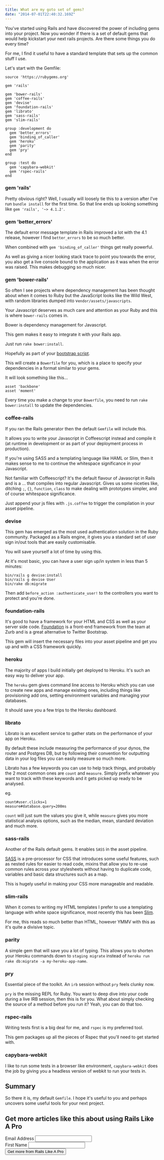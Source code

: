 ```yaml
---
title: What are my goto set of gems?
date: "2014-07-01T22:40:32.169Z"
---
```


You've started using Rails and have discovered the power of including gems into your project. Now you wonder if there is a set of default gems that would help kickstart your next rails projects. Are there some things you do every time?

For me, I find it useful to have a standard template that sets up the common stuff I use.

Let's start with the Gemfile:

    source 'https://rubygems.org'

    gem 'rails'

    gem 'bower-rails'
    gem 'coffee-rails'
    gem 'devise'
    gem 'foundation-rails'
    gem 'librato'
    gem 'sass-rails'
    gem 'slim-rails'

    group :development do
      gem 'better_errors'
      gem 'binding_of_caller'
      gem 'heroku'
      gem 'parity'
      gem 'pry'
    end

    group :test do
      gem 'capybara-webkit'
      gem 'rspec-rails'
    end

### gem 'rails'

Pretty obvious right? Well, I usually will loosely tie this to a version after I've run `bundle install` for the first time. So that line ends up looking something like `gem 'rails', '~> 4.1.2'`.

### gem 'better_errors'

The default error message template in Rails improved a lot with the 4.1 release, however I find `better_errors` to be so much better.

When combined with `gem 'binding_of_caller'` things get really powerful.

As well as giving a nicer looking stack trace to point you towards the error, you also get a live console bound to the application as it was when the error was raised. This makes debugging so much nicer.

### gem 'bower-rails'

So often I see projects where dependency management has been thought about when it comes to Ruby but the JavaScript looks like the Wild West, with random libraries dumped into v`endor/assets/javascripts`.

Your Javascript deserves as much care and attention as your Ruby and this is where `bower-rails` comes in.

Bower is dependency management for Javascript.

This gem makes it easy to integrate it with your Rails app.

Just run `rake bower:install`.

Hopefully as part of your [bootstrap script](http://felixclack.com/post/75161411572/onboarding-developers-to-your-rails-app-sucks).

This will create a `Bowerfile` for you, which is a place to specify your dependencies in a format similar to your gems.

It will look something like this...

    asset 'backbone'
    asset 'moment'

Every time you make a change to your `Bowerfile`, you need to run `rake bower:install` to update the dependencies.

### coffee-rails

If you ran the Rails generator then the default `Gemfile` will include this.

It allows you to write your Javascript in Coffeescript instead and compile it (at runtime in development or as part of your deployment process in production).

If you're using SASS and a templating language like HAML or Slim, then it makes sense to me to continue the whitespace significance in your Javascript.

Not familiar with Coffeescript? It's the default flavour of Javascript in Rails and is a ... that compiles into regular Javascript. Gives us some niceties like, ditching `;`, `{}`, `function`, `class` to make dealing with prototypes simpler, and of course whitespace significance.

Just append your js files with `.js.coffee` to trigger the compilation in your asset pipeline.

### devise

This gem has emerged as the most used authentication solution in the Ruby community. Packaged as a Rails engine, it gives you a standard set of user sign in/out tools that are easily customisable.

You will save yourself a lot of time by using this.

At it's most basic, you can have a user sign up/in system in less than 5 minutes:

    bin/rails g devise:install
    bin/rails g devise User
    bin/rake db:migrate

Then add `before_action :authenticate_user!` to the controllers you want to protect and you're done.

### foundation-rails

It's good to have a framework for your HTML and CSS as well as your server side code. [Foundation](http://foundation.zurb.com) is a front-end framework from the team at Zurb and is a great alternative to Twitter Bootstrap.

This gem will insert the necessary files into your asset pipeline and get you up and with a CSS framework quickly.

### heroku

The majority of apps I build initially get deployed to Heroku. It's such an easy way to deliver your app.

The `heroku` gem gives command line access to Heroku which you can use to create new apps and manage existing ones, including things like provisioning add ons, setting environment variables and managing your databases.

It should save you a few trips to the Heroku dashboard.

### librato

Librato is an excellent service to gather stats on the performance of your app on Heroku.

By default these include measuring the performance of your dynos, the router and Postgres DB, but by following their convention for outputting data in your log files you can easily measure so much more.

Librato has a few keywords you can use to help track things, and probably the 2 most common ones are `count` and `measure`. Simply prefix whatever you want to track with these keywords and it gets picked up ready to be analysed.

eg.

    count#user.clicks=1
    measure#database.query=200ms

`count` will just sum the values you give it, while `measure` gives you more statistical analysis options, such as the median, mean, standard deviation and much more.

### sass-rails

Another of the Rails default gems. It enables `SASS` in the asset pipeline.

[SASS](http://sass-lang.com) is a pre-processor for CSS that introduces some useful features, such as nested rules for easier to read code, mixins that allow you to re-use common rules across your stylesheets without having to duplicate code, variables and basic data structures such as a map.

This is hugely useful in making your CSS more manageable and readable.

### slim-rails

When it comes to writing my HTML templates I prefer to use a templating language with white space significance, most recently this has been [Slim](https://github.com/slim-template/slim).

For me, this reads so much better than HTML, however YMMV with this as it's quite a divisive topic.

### parity

A simple gem that will save you a lot of typing. This allows you to shorten your Heroku commands down to `staging migrate` instead of `heroku run rake db:migrate -a my-heroku-app-name`.

### pry

Essential piece of the toolkit. An `irb` session without `pry` feels clunky now.

`pry` is the missing REPL for Ruby. You want to deep dive into your code during a live IRB session, then this is for you. What about simply checking the source of a method before you run it? Yeah, you can do that too.

### rspec-rails

Writing tests first is a big deal for me, and `rspec` is my preferred tool.

This gem packages up all the pieces of Rspec that you'll need to get started with.

### capybara-webkit

I like to run some tests in a browser like environment, `capybara-webkit` does the job by giving you a headless version of webkit to run your tests in.

## Summary

So there it is, my default `Gemfile`. I hope it's useful to you and perhaps uncovers some useful tools for your next project.

<div id="mc_embed_signup">
<form action="http://felixclack.us6.list-manage1.com/subscribe/post?u=433936de0e6bdcd7769bd1b30&id=5151d967c3" method="post" id="mc-embedded-subscribe-form" name="mc-embedded-subscribe-form" class="validate" target="_blank" novalidate>
  <h2>Get more articles like this about using Rails Like A Pro</h2>
<div class="mc-field-group">
  <label for="mce-EMAIL">Email Address </label>
  <input type="email" value="" name="EMAIL" class="required email" id="mce-EMAIL"></div>
<div class="mc-field-group">
  <label for="mce-FNAME">First Name </label>
  <input type="text" value="" name="FNAME" class="" id="mce-FNAME"></div>
  <div id="mce-responses" class="clear">
    <div class="response" id="mce-error-response" style="display:none"></div>
    <div class="response" id="mce-success-response" style="display:none"></div>
  </div>    <!-- real people should not fill this in and expect good things - do not remove this or risk form bot signups-->
    <div style="position: absolute; left: -5000px;"><input type="text" name="b_433936de0e6bdcd7769bd1b30_5151d967c3" value=""></div>
  <div class="clear"><input type="submit" value="Get more from Rails Like A Pro" name="subscribe" id="mc-embedded-subscribe" class="button"></div>
</form>
</div>

<!--End mc_embed_signup-->
